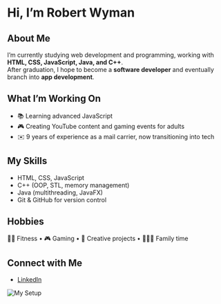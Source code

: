 # Hi, I’m Robert Wyman 

## About Me
I’m currently studying web development and programming, working with **HTML, CSS, JavaScript, Java, and C++**.  
After graduation, I hope to become a **software developer** and eventually branch into **app development**.  

## What I’m Working On
- 📚 Learning advanced JavaScript  
- 🎮 Creating YouTube content and gaming events for adults  
- ✉️ 9 years of experience as a mail carrier, now transitioning into tech  

## My Skills
- HTML, CSS, JavaScript  
- C++ (OOP, STL, memory management)  
- Java (multithreading, JavaFX)  
- Git & GitHub for version control  

## Hobbies
🏋️‍♂️ Fitness • 🎮 Gaming • 🎨 Creative projects • 👨‍👩‍👧 Family time  

## Connect with Me
- [LinkedIn](https://www.linkedin.com/in/robert-wyman-6ba52a233/)  
  
![My Setup](https://FB_IMG_1705679666924.jpg)
